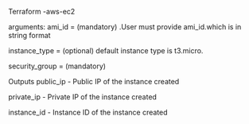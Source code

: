  Terraform -aws-ec2

 arguments:
 ami_id = (mandatory) .User must provide ami_id.which is in string format

 instance_type = (optional) default instance type is t3.micro.

 security_group = (mandatory)


   Outputs
   public_ip - Public IP of the instance created

   private_ip - Private IP of the instance created

   instance_id - Instance ID of the instance created


